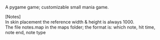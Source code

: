 A pygame game; customizable small mania game.

[Notes]  
In skin placement the reference width & height is always 1000.  
The file notes.map in the maps folder; the format is: which note, hit time, note end, note type 
